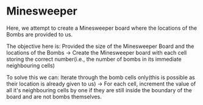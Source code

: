 # Minesweeper
Here, we attempt to create a Minesweeper board where the locations of the Bombs are provided to us.

The objective here is:
    Provided the size of the Minesweeper Board and the locations of the Bombs -> Create the Minesweeper board with each cell storing the correct number(i.e., the number of bombs in its immediate neighbouring cells)
    
To solve this we can:
    Iterate through the bomb cells only(this is possible as their location is already given to us) -> For each cell, increment the value of all it's neighbouring cells by one if they are still inside the boundary of the board and are not bombs themselves.
